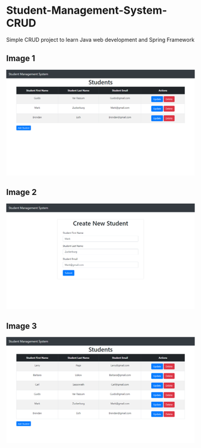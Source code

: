 # Student-Management-System-CRUD

Simple CRUD project to learn Java web development and Spring Framework


## Image 1
![](img/img1.png)
## Image 2
![](img/img2.png)
## Image 3
![](img/img3.png)
